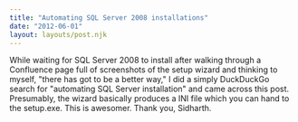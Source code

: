 ```yaml
---
title: "Automating SQL Server 2008 installations"
date: "2012-06-01"
layout: layouts/post.njk
---
```


While waiting for SQL Server 2008 to install after walking through a Confluence page full of screenshots of the setup wizard and thinking to myself, "there has got to be a better way," I did a simply DuckDuckGo search for "automating SQL Server installation" and came across this post. Presumably, the wizard basically produces a INI file which you can hand to the setup.exe. This is awesomer. Thank you, Sidharth.
